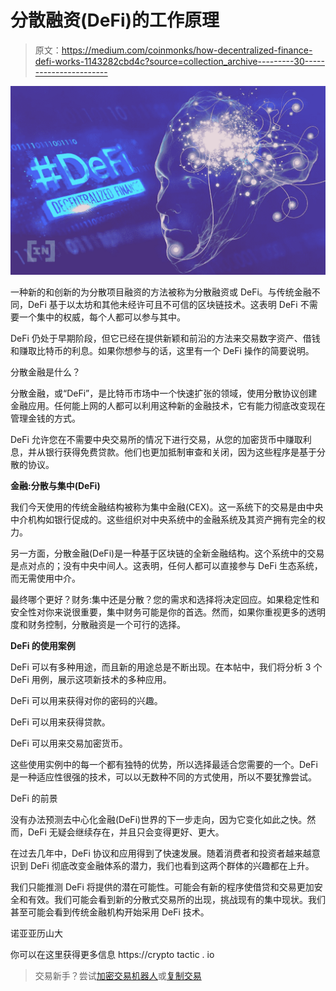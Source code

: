# 分散融资(DeFi)的工作原理

> 原文：<https://medium.com/coinmonks/how-decentralized-finance-defi-works-1143282cbd4c?source=collection_archive---------30----------------------->

![](img/8c7c4ff85a4fa3461dc3b488abbf1a4c.png)

一种新的和创新的为分散项目融资的方法被称为分散融资或 DeFi。与传统金融不同，DeFi 基于以太坊和其他未经许可且不可信的区块链技术。这表明 DeFi 不需要一个集中的权威，每个人都可以参与其中。

DeFi 仍处于早期阶段，但它已经在提供新颖和前沿的方法来交易数字资产、借钱和赚取比特币的利息。如果你想参与的话，这里有一个 DeFi 操作的简要说明。

分散金融是什么？

分散金融，或“DeFi”，是比特币市场中一个快速扩张的领域，使用分散协议创建金融应用。任何能上网的人都可以利用这种新的金融技术，它有能力彻底改变现在管理金钱的方式。

DeFi 允许您在不需要中央交易所的情况下进行交易，从您的加密货币中赚取利息，并从银行获得免费贷款。他们也更加抵制审查和关闭，因为这些程序是基于分散的协议。

**金融:分散与集中(DeFi)**

我们今天使用的传统金融结构被称为集中金融(CEX)。这一系统下的交易是由中央中介机构如银行促成的。这些组织对中央系统中的金融系统及其资产拥有完全的权力。

另一方面，分散金融(DeFi)是一种基于区块链的全新金融结构。这个系统中的交易是点对点的；没有中央中间人。这表明，任何人都可以直接参与 DeFi 生态系统，而无需使用中介。

最终哪个更好？财务:集中还是分散？您的需求和选择将决定回应。如果稳定性和安全性对你来说很重要，集中财务可能是你的首选。然而，如果你重视更多的透明度和财务控制，分散融资是一个可行的选择。

**DeFi 的使用案例**

DeFi 可以有多种用途，而且新的用途总是不断出现。在本帖中，我们将分析 3 个 DeFi 用例，展示这项新技术的多种应用。

DeFi 可以用来获得对你的密码的兴趣。

DeFi 可以用来获得贷款。

DeFi 可以用来交易加密货币。

这些使用实例中的每一个都有独特的优势，所以选择最适合您需要的一个。DeFi 是一种适应性很强的技术，可以以无数种不同的方式使用，所以不要犹豫尝试。

DeFi 的前景

没有办法预测去中心化金融(DeFi)世界的下一步走向，因为它变化如此之快。然而，DeFi 无疑会继续存在，并且只会变得更好、更大。

在过去几年中，DeFi 协议和应用得到了快速发展。随着消费者和投资者越来越意识到 DeFi 彻底改变金融体系的潜力，我们也看到这两个群体的兴趣都在上升。

我们只能推测 DeFi 将提供的潜在可能性。可能会有新的程序使借贷和交易更加安全和有效。我们可能会看到新的分散式交易所的出现，挑战现有的集中现状。我们甚至可能会看到传统金融机构开始采用 DeFi 技术。

诺亚亚历山大

你可以在这里获得更多信息
https://crypto tactic . io

> 交易新手？尝试[加密交易机器人](/coinmonks/crypto-trading-bot-c2ffce8acb2a)或[复制交易](/coinmonks/top-10-crypto-copy-trading-platforms-for-beginners-d0c37c7d698c)